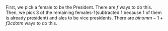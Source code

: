 First, we pick a female to be the President. There are $f$ ways to do this.
Then, we pick 3 of the remaining females-1(subtracted 1 because 1 of them is already president) and ales to be vice presidents.
There are $binom{m-1+f}{3} cdot m$ ways to do this.
